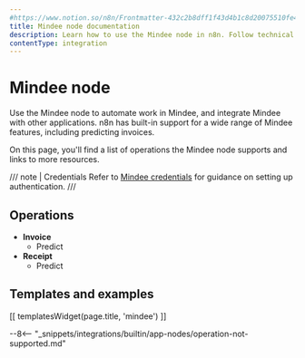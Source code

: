 ```yaml
---
#https://www.notion.so/n8n/Frontmatter-432c2b8dff1f43d4b1c8d20075510fe4
title: Mindee node documentation
description: Learn how to use the Mindee node in n8n. Follow technical documentation to integrate Mindee node into your workflows.
contentType: integration
---
```


# Mindee node

Use the Mindee node to automate work in Mindee, and integrate Mindee with other applications. n8n has built-in support for a wide range of Mindee features, including predicting invoices. 

On this page, you'll find a list of operations the Mindee node supports and links to more resources.

/// note | Credentials
Refer to [Mindee credentials](/integrations/builtin/credentials/mindee/) for guidance on setting up authentication. 
///

## Operations

- **Invoice**
    - Predict
- **Receipt**
    - Predict

## Templates and examples

<!-- see https://www.notion.so/n8n/Pull-in-templates-for-the-integrations-pages-37c716837b804d30a33b47475f6e3780 -->
[[ templatesWidget(page.title, 'mindee') ]]

--8<-- "_snippets/integrations/builtin/app-nodes/operation-not-supported.md"

